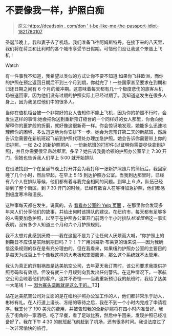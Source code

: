 # 不要像我一样，护照白痴

> 原文:[https://deadspin . com/don ' t-be-like-me-the-passport-idiot-1821780107](https://deadspin.com/dont-be-like-me-the-passport-idiot-1821780107)

圣诞节晚上，我和妻子去了机场。我们准备飞往阿姆斯特丹，在接下来的八天里，我们将在荷兰和比利时的各个城市享受节日假期。可惜他们没让我这个笨蛋上飞机！

Watch

有一件事我不知道，我希望以类似的方式让你不要不知道:如果你飞往欧洲，而你的护照在预定返回日期后不到三个月到期，你就完了！一些国家甚至要求在到期和归还日期之间有 6 个月的缓冲期。这意味着每天都有几十个极度悲伤的旅客从机场被送回家，因为他们没有过期的护照实际上已经过期了。我知道这发生在很多人身上，因为我见过他们中的很多人。

当你在值机柜台被一个非常好的女人告知你不能上飞机，因为你的护照不行时，会发生这样的事情:她会把你送到重新预订柜台的一个同样好的女人那里，你会向她解释你的噩梦般的折磨，就好像这很新奇一样。你会惊讶地发现，她能多么迅速地理解你的困境，多么迅速地为你安排下一步。她会为您预订第二天的新航班，然后告诉您需要在新航班起飞前到护照代理处办理加急护照。她会告诉你需要带上你的旧护照，一张 2x2 的新护照照片，一份新航班的打印件(以证明你需要尽快拿到护照)，并且你需要很早*到达那里*。多早？她告诉我曼哈顿的护照办公室早上 7:30 开门，但她也告诉我人们早上 5:00 就开始排队

在设法找到一个在圣诞节晚上打开并会为我打印一张新护照照片的简历后，我回家睡了几个小时，然后早起，在早上 5:15 到达护照办公室。当我到达那里时，已经有八个人在排队等候，他们都有着与我完全相同的问题。到早上 6 点，队伍已经排到了整个街区。到 7:30 开门的时候，已经有数百人在等待加急护照，他们都感到极度寒冷和沮丧。

这种事每天都在发生。说真的，去 [看看办公室的 Yelp 页面](https://www.yelp.com/biz/new-york-passport-agency-new-york) ，在那里你会发现多年来人们分享他们的故事，并给出何时该排队的建议。在纽约市，每天都有足够多的人需要加急护照，以至于在护照办公室开门前两个半小时排队*标准惯例*这一事实表明，没有多少人知道三个月和六个月护照规则。

我不太想对此感到厌倦——我在这里不是为了让任何人厌烦而大喊，“你护照上的到期日不应该是实际到期日吗？？！？?"用刘易斯·布莱克的话来说——因为我确信这条规则的存在是有充分理由的。但在我看来，如果纽约护照办公室的主要目的是每天为成百上千个像我这样的大老板和笨蛋服务，那么这个系统就不太管用。

我认为真正的罪魁祸首是达美航空公司，去年夏天我订票时，该公司要求我提供护照号码和有效期，但没有就三个月规则向我发出任何警告。在这种情况下，一家航空公司会晾着他们的客户，这并不奇怪——当我重新预订我的航班时，我给了达美一大笔钱！— [因为寡头垄断就是这么干的。](https://splinternews.com/airlines-can-treat-you-like-garbage-because-they-are-an-1794192270#_ga=2.119454793.1116691798.1515070585-1664907050.1450101378)T3】

站在达美航空公司对立面的是在纽约护照办公室工作的人，他们都非常乐于助人，彬彬有礼。在人行道上漫长、冻结的等待之后，我在不到一个小时内完成了申请程序。我支付了 190 美元的费用，并被告知我的全新护照将在四小时内准备好。我去了街角的一家酒吧，吃了早餐，看了足球比赛，然后中午回来，发现护照已经准备好了。我在下午 4:30 的航班起飞前赶到了机场，还有很多时间。我设法度过了一次非常愉快的旅行。